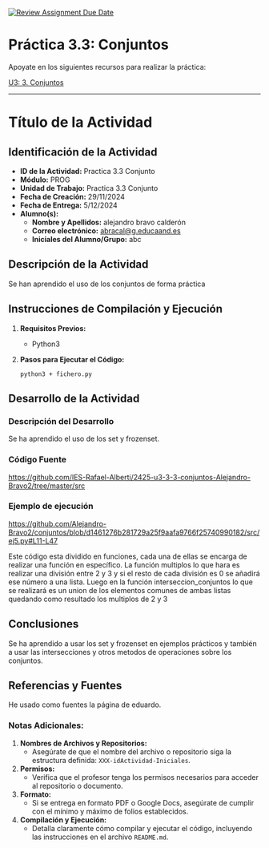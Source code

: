[![Review Assignment Due Date](https://classroom.github.com/assets/deadline-readme-button-22041afd0340ce965d47ae6ef1cefeee28c7c493a6346c4f15d667ab976d596c.svg)](https://classroom.github.com/a/3MulGPGQ)
# Práctica 3.3: Conjuntos

Apoyate en los siguientes recursos para realizar la práctica:

[U3: 3. Conjuntos](https://revilofe.github.io/section1/u03/practica/PROG-U3.-Practica003/)

---

# Título de la Actividad

## Identificación de la Actividad
- **ID de la Actividad:** Practica 3.3 Conjunto
- **Módulo:** PROG
- **Unidad de Trabajo:** Practica 3.3 Conjunto
- **Fecha de Creación:** 29/11/2024
- **Fecha de Entrega:** 5/12/2024
- **Alumno(s):** 
  - **Nombre y Apellidos:** alejandro bravo calderón
  - **Correo electrónico:** abracal@g.educaand.es
  - **Iniciales del Alumno/Grupo:** abc

## Descripción de la Actividad
Se han aprendido el uso de los conjuntos de forma práctica

## Instrucciones de Compilación y Ejecución
1. **Requisitos Previos:**
   - Python3



2. **Pasos para Ejecutar el Código:**
   ```
   python3 + fichero.py
   ```


## Desarrollo de la Actividad
### Descripción del Desarrollo
Se ha aprendido el uso de los set y frozenset.

### Código Fuente
https://github.com/IES-Rafael-Alberti/2425-u3-3-3-conjuntos-Alejandro-Bravo2/tree/master/src

### Ejemplo de ejecución
https://github.com/Alejandro-Bravo2/conjuntos/blob/d1461276b281729a25f9aafa9766f25740990182/src/ej5.py#L11-L47

Este código esta dividido en funciones, cada una de ellas se encarga de realizar una función en específico.
La función multiplos lo que hara es realizar una división entre 2 y 3 y si el resto de cada división es 0 se añadirá ese número
a una lista.
Luego en la función interseccion_conjuntos lo que se realizará es un union de los elementos comunes de ambas listas
quedando como resultado los multiplos de 2 y 3

## Conclusiones
Se ha aprendido a usar los set y frozenset en ejemplos prácticos y también a usar 
las intersecciones y otros metodos de operaciones sobre los conjuntos.

## Referencias y Fuentes
He usado como fuentes la página de eduardo.

### Notas Adicionales:
1. **Nombres de Archivos y Repositorios:**
   - Asegúrate de que el nombre del archivo o repositorio siga la estructura definida: `XXX-idActividad-Iniciales`.
2. **Permisos:**
   - Verifica que el profesor tenga los permisos necesarios para acceder al repositorio o documento.
3. **Formato:**
   - Si se entrega en formato PDF o Google Docs, asegúrate de cumplir con el mínimo y máximo de folios establecidos.
4. **Compilación y Ejecución:**
   - Detalla claramente cómo compilar y ejecutar el código, incluyendo las instrucciones en el archivo `README.md`.
